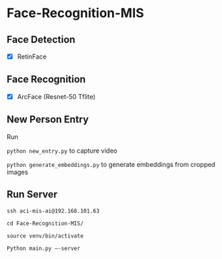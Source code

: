 # Face-Recognition-MIS

## Face Detection
- [x] RetinFace

## Face Recognition
- [x] ArcFace (Resnet-50 Tflite)

## New Person Entry
Run 

`python new_entry.py` to capture video

`python generate_embeddings.py` to generate embeddings from cropped images

## Run Server

```
ssh aci-mis-ai@192.168.101.63

cd Face-Recognition-MIS/

source venv/bin/activate

Python main.py –-server
```


